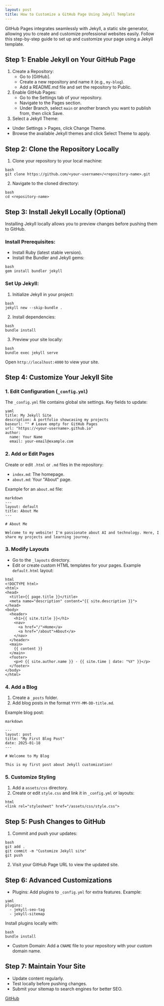 ```yaml
---
layout: post
title: How to Customize a GitHub Page Using Jekyll Template
---
```


GitHub Pages integrates seamlessly with Jekyll, a static site generator, allowing you to create and customize professional websites easily. Follow this step-by-step guide to set up and customize your page using a Jekyll template.

## Step 1: Enable Jekyll on Your GitHub Page
1. Create a Repository:
    * Go to [GitHub].
    * Create a new repository and name it (e.g., `my-blog`).
    * Add a README.md file and set the repository to Public.
2. Enable GitHub Pages:
    * Go to the Settings tab of your repository.
    * Navigate to the Pages section.
    * Under Branch, select `main` or another branch you want to publish from, then click Save.
3. Select a Jekyll Theme:
* Under Settings > Pages, click Change Theme.
* Browse the available Jekyll themes and click Select Theme to apply.

## Step 2: Clone the Repository Locally
1. Clone your repository to your local machine:
```
bash
git clone https://github.com/<your-username>/<repository-name>.git
```
2. Navigate to the cloned directory:
```
bash
cd <repository-name>
```

## Step 3: Install Jekyll Locally (Optional)
Installing Jekyll locally allows you to preview changes before pushing them to GitHub.

### Install Prerequisites:
* Install Ruby (latest stable version).
* Install the Bundler and Jekyll gems:
```
bash
gem install bundler jekyll
```

### Set Up Jekyll:
1. Initialize Jekyll in your project:
```
bash
jekyll new --skip-bundle .
```
2. Install dependencies:
```
bash
bundle install
```
3. Preview your site locally:
```
bash
bundle exec jekyll serve
```
Open `http://localhost:4000` to view your site.

## Step 4: Customize Your Jekyll Site
### 1. Edit Configuration (`_config.yml`)
The `_config.yml` file contains global site settings.
Key fields to update:
```
yaml
title: My Jekyll Site
description: A portfolio showcasing my projects
baseurl: "" # Leave empty for GitHub Pages
url: "https://<your-username>.github.io"
author:
  name: Your Name
  email: your-email@example.com
```
### 2. Add or Edit Pages
Create or edit `.html` or `.md` files in the repository:

* `index.md`: The homepage.
* `about.md`: Your "About" page.

Example for an `about.md` file:
```
markdown
---
layout: default
title: About Me
---

# About Me

Welcome to my website! I'm passionate about AI and technology. Here, I share my projects and learning journey.
```

### 3. Modify Layouts
* Go to the `_layouts` directory.
* Edit or create custom HTML templates for your pages.
Example `default.html` layout:
```
html
<!DOCTYPE html>
<html>
<head>
  <title>{{ page.title }}</title>
  <meta name="description" content="{{ site.description }}">
</head>
<body>
  <header>
    <h1>{{ site.title }}</h1>
    <nav>
      <a href="/">Home</a>
      <a href="/about">About</a>
    </nav>
  </header>
  <main>
    {{ content }}
  </main>
  <footer>
    <p>© {{ site.author.name }} - {{ site.time | date: "%Y" }}</p>
  </footer>
</body>
</html>
```
### 4. Add a Blog
1. Create a `_posts` folder.
2. Add blog posts in the format `YYYY-MM-DD-title.md`.

Example blog post:
```
markdown

---
layout: post
title: "My First Blog Post"
date: 2025-01-18
---

# Welcome to My Blog

This is my first post about Jekyll customization!
```

### 5. Customize Styling
1. Add a `assets/css` directory.
2. Create or edit `style.css` and link it in `_config.yml` or layouts:
```
html
<link rel="stylesheet" href="/assets/css/style.css">
```

## Step 5: Push Changes to GitHub
1. Commit and push your updates:
```
bash
git add .
git commit -m "Customize Jekyll site"
git push
```
2. Visit your GitHub Page URL to view the updated site.

## Step 6: Advanced Customizations
* Plugins: Add plugins to `_config.yml` for extra features. Example:
```
yaml
plugins:
  - jekyll-seo-tag
  - jekyll-sitemap
```
Install plugins locally with:
```
bash
bundle install
```
* Custom Domain: Add a `CNAME` file to your repository with your custom domain name.

## Step 7: Maintain Your Site
* Update content regularly.
* Test locally before pushing changes.
* Submit your sitemap to search engines for better SEO.

[GitHub](https://github.com/)